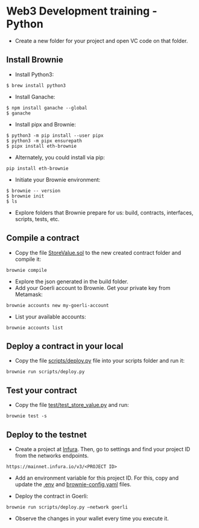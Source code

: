 # Web3 Development training - Python
 
- Create a new folder for your project and open VC code on that folder.

## Install Brownie

- Install Python3:

```
$ brew install python3
```

- Install Ganache:

```
$ npm install ganache --global
$ ganache
```

- Install pipx and Brownie:

```
$ python3 -m pip install --user pipx
$ python3 -m pipx ensurepath 
$ pipx install eth-brownie
```

- Alternately, you could install via pip:

```
pip install eth-brownie
```

- Initiate your Brownie environment:

```
$ brownie -- version
$ brownie init
$ ls
```

- Explore folders that Brownie prepare for us: build, contracts, interfaces, scripts, tests, etc.

## Compile a contract

- Copy the file [StoreValue.sol](https://github.com/gonzaloronvera/web3_development_training_python/blob/main/contracts/StoreValue.sol) to the new created contract folder and compile it:

```
brownie compile
```

- Explore the json generated in the build folder.
- Add your Goerli account to Brownie. Get your private key from Metamask:

```
brownie accounts new my-goerli-account
```

- List your available accounts:

```
brownie accounts list
```

## Deploy a contract in your local

- Copy the file [scripts/deploy.py](https://github.com/gonzaloronvera/web3_development_training_python/blob/main/scripts/deploy.py) file into your scripts folder and run it:

```
brownie run scripts/deploy.py
```

## Test your contract

- Copy the file [test/test_store_value.py](https://github.com/gonzaloronvera/web3_development_training_python/blob/main/tests/test_store_value.py) and run:

```
brownie test -s
```

## Deploy to the testnet

- Create a project at [Infura](https://blog.infura.io/). Then, go to settings and find your project ID from the networks endpoints.

```
https://mainnet.infura.io/v3/<PROJECT ID>
```

- Add an environment variable for this project ID. For this, copy and update the [.env](https://github.com/gonzaloronvera/web3_development_training_python/blob/main/.env) and [brownie-config.yaml](https://github.com/gonzaloronvera/web3_development_training_python/blob/main/brownie-config.yaml) files.

- Deploy the contract in Goerli:

```
brownie run scripts/deploy.py —network goerli
```

- Observe the changes in your wallet every time you execute it.

